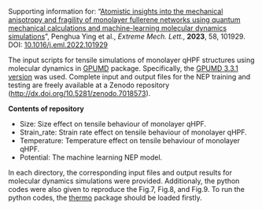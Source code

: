 Supporting information for: “[Atomistic insights into the mechanical anisotropy and fragility of monolayer fullerene networks using quantum mechanical calculations and machine-learning molecular dynamics simulations](https://www.sciencedirect.com/science/article/abs/pii/S235243162200205X)”, Penghua Ying et al., *Extreme Mech. Lett.*, **2023**, 58, 101929. DOI: [10.1016/j.eml.2022.101929](https://doi.org/10.1016/j.eml.2022.101929)

The input scripts for tensile simulations of monolayer qHPF structures using molecular dynamics in [GPUMD](https://github.com/brucefan1983/GPUMD) package. Specifically, the [GPUMD 3.3.1 version](https://github.com/brucefan1983/GPUMD/releases/tag/v3.3.1) was used. Complete input and output files for the NEP training and testing are freely available at a Zenodo repository (http://dx.doi.org/10.5281/zenodo.7018573). 

**Contents of repository**

- Size: Size effect on tensile behaviour of monolayer qHPF.
- Strain_rate: Strain rate effect on tensile behaviour of monolayer qHPF.
- Temperature: Temperature effect on tensile behaviour of monolayer qHPF.
- Potential: The machine learning NEP model.

In each directory, the corresponding input files and output results for molecular dynamics simulations were provided. Additionaly, the python codes were also given to reproduce the Fig.7, Fig.8, and Fig.9. To run the python codes, the [thermo](https://github.com/hityingph/thermo) package should be loaded firstly.

